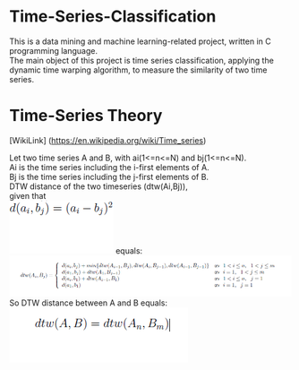 # Time-Series-Classification

This is a data mining and machine learning-related project, written in C programming language.\
The main object of this project is time series classification, applying the dynamic time warping algorithm, to measure the similarity of two time series.

# Time-Series Theory

[WikiLink] (https://en.wikipedia.org/wiki/Time_series)

Let two time series A and B, with ai(1<=n<=N) and bj(1<=n<=N).\
Ai is the time series including the i-first elements of A.\
Bj is the time series including the j-first elements of B.\
DTW distance of the two timeseries (dtw(Ai,Bj)), \
given that \
![alt text](https://github.com/KGArgyropoulos/Time-Series-Classification/blob/master/images/img3.png)
equals: \
![alt text](https://github.com/KGArgyropoulos/Time-Series-Classification/blob/master/images/img1.png)
So DTW distance between A and B equals: \
![alt text](https://github.com/KGArgyropoulos/Time-Series-Classification/blob/master/images/img2.png)

